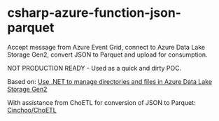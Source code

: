# csharp-azure-function-json-parquet
Accept message from Azure Event Grid, connect to Azure Data Lake Storage Gen2, convert JSON to Parquet and upload for consumption.

NOT PRODUCTION READY - Used as a quick and dirty POC.

Based on:
[Use .NET to manage directories and files in Azure Data Lake Storage Gen2](https://docs.microsoft.com/en-us/azure/storage/blobs/data-lake-storage-directory-file-acl-dotnet#create-a-container)

With assistance from ChoETL for conversion of JSON to Parquet:
[Cinchoo/ChoETL](https://github.com/Cinchoo/ChoETL)
